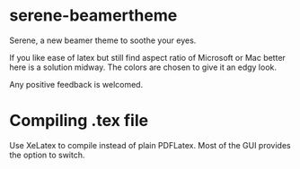# serene-beamertheme
Serene, a new beamer theme to soothe your eyes.

If you like ease of latex but still find aspect ratio of Microsoft or Mac better here is a solution midway.
The colors are chosen to give it an edgy look. 


Any positive feedback is welcomed.

# Compiling .tex file
Use XeLatex to compile instead of plain PDFLatex. Most of the GUI provides the option to switch.
